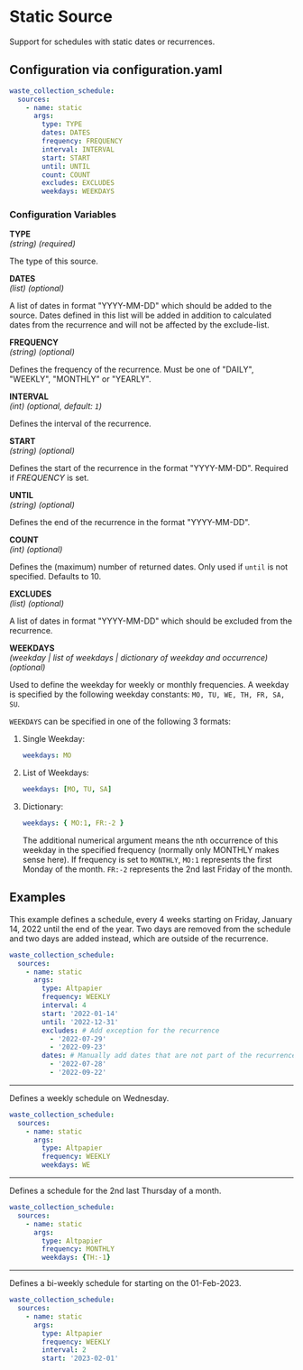# Static Source

Support for schedules with static dates or recurrences.

## Configuration via configuration.yaml

```yaml
waste_collection_schedule:
  sources:
    - name: static
      args:
        type: TYPE
        dates: DATES
        frequency: FREQUENCY
        interval: INTERVAL
        start: START
        until: UNTIL
        count: COUNT
        excludes: EXCLUDES
        weekdays: WEEKDAYS
```

### Configuration Variables

**TYPE**  
*(string) (required)*

The type of this source.

**DATES**  
*(list) (optional)*

A list of dates in format "YYYY-MM-DD" which should be added to the source.
Dates defined in this list will be added in addition to calculated dates from the recurrence and will not be affected by the exclude-list.

**FREQUENCY**  
*(string) (optional)*

Defines the frequency of the recurrence. Must be one of "DAILY", "WEEKLY", "MONTHLY" or "YEARLY".

**INTERVAL**  
*(int) (optional, default: ```1```)*

Defines the interval of the recurrence.

**START**  
*(string) (optional)*

Defines the start of the recurrence in the format "YYYY-MM-DD".
Required if *FREQUENCY* is set.

**UNTIL**  
*(string) (optional)*

Defines the end of the recurrence in the format "YYYY-MM-DD".

**COUNT**  
*(int) (optional)*

Defines the (maximum) number of returned dates. Only used if `until` is not specified. Defaults to 10.

**EXCLUDES**  
*(list) (optional)*

A list of dates in format "YYYY-MM-DD" which should be excluded from the recurrence.

**WEEKDAYS**  
*(weekday | list of weekdays | dictionary of weekday and occurrence) (optional)*

Used to define the weekday for weekly or monthly frequencies. A weekday is specified by the following weekday constants: `MO, TU, WE, TH, FR, SA, SU`.

`WEEKDAYS` can be specified in one of the following 3 formats:

1. Single Weekday:

   ```yaml
   weekdays: MO
   ```

2. List of Weekdays:

   ```yaml
   weekdays: [MO, TU, SA]
   ```

3. Dictionary:

   ```yaml
   weekdays: { MO:1, FR:-2 }
   ```

   The additional numerical argument means the nth occurrence of this weekday in the specified frequency (normally only MONTHLY makes sense here). If frequency is set to `MONTHLY`, `MO:1` represents the first Monday of the month. `FR:-2` represents the 2nd last Friday of the month.

## Examples

This example defines a schedule, every 4 weeks starting on Friday, January 14, 2022 until the end of the year.
Two days are removed from the schedule and two days are added instead, which are outside of the recurrence.

```yaml
waste_collection_schedule:
  sources:
    - name: static
      args:
        type: Altpapier
        frequency: WEEKLY
        interval: 4
        start: '2022-01-14'
        until: '2022-12-31'
        excludes: # Add exception for the recurrence
          - '2022-07-29'
          - '2022-09-23'
        dates: # Manually add dates that are not part of the recurrence
          - '2022-07-28'
          - '2022-09-22'
```

---

Defines a weekly schedule on Wednesday.

```yaml
waste_collection_schedule:
  sources:
    - name: static
      args:
        type: Altpapier
        frequency: WEEKLY
        weekdays: WE
```

---

Defines a schedule for the 2nd last Thursday of a month.

```yaml
waste_collection_schedule:
  sources:
    - name: static
      args:
        type: Altpapier
        frequency: MONTHLY
        weekdays: {TH:-1}
```

---

Defines a bi-weekly schedule for starting on the 01-Feb-2023.

```yaml
waste_collection_schedule:
  sources:
    - name: static
      args:
        type: Altpapier
        frequency: WEEKLY
        interval: 2
        start: '2023-02-01'
```
